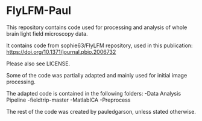 # FlyLFM-Paul
This repository contains code used for processing and analysis of whole brain light field microscopy data.

It contains code from sophie63/FlyLFM repository, used in this publication: https://doi.org/10.1371/journal.pbio.2006732

Please also see LICENSE.

Some of the code was partially adapted and mainly used for initial image processing.

The adapted code is contained in the following folders:
-Data Analysis Pipeline
-fieldtrip-master
-MatlabICA
-Preprocess

The rest of the code was created by pauledgarson, unless stated otherwise. 
